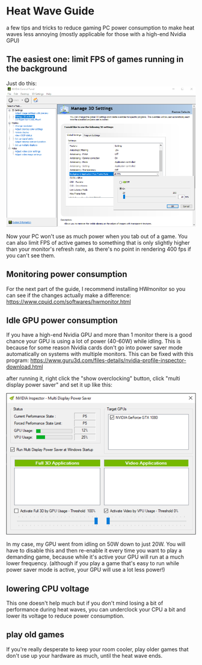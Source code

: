 # Heat Wave Guide
a few tips and tricks to reduce gaming PC power consumption to make heat waves less annoying (mostly applicable for those with a high-end Nvidia GPU)

## The easiest one: limit FPS of games running in the background
Just do this:
<img src="https://github.com/Timotheeee/Heat_Wave_Guide/blob/main/fps%20limit.png?raw=true"/>

Now your PC won't use as much power when you tab out of a game. You can also limit FPS of active games to something that is only slightly higher than your monitor's refresh rate, as there's no point in rendering 400 fps if you can't see them.


## Monitoring power consumption
For the next part of the guide, I recommend installing HWmonitor so you can see if the changes actually make a difference: https://www.cpuid.com/softwares/hwmonitor.html

## Idle GPU power consumption
If you have a high-end Nvidia GPU and more than 1 monitor there is a good chance your GPU is using a lot of power (40-60W) while idling. This is because for some reason Nvidia cards don't go into power saver mode automatically on systems with multiple monitors. This can be fixed with this program: https://www.guru3d.com/files-details/nvidia-profile-inspector-download.html


after running it, right click the "show overclocking" button, click "multi display power saver" and set it up like this:

<img src="https://github.com/Timotheeee/Heat_Wave_Guide/blob/main/display.png?raw=true"/>

In my case, my GPU went from idling on 50W down to just 20W. You will have to disable this and then re-enable it every time you want to play a demanding game, because while it's active your GPU will run at a much lower frequency. (although if you play a game that's easy to run while power saver mode is active, your GPU will use a lot less power!)

## lowering CPU voltage
This one doesn't help much but if you don't mind losing a bit of performance during heat waves, you can underclock your CPU a bit and lower its voltage to reduce power consumption.

## play old games
If you're really desperate to keep your room cooler, play older games that don't use up your hardware as much, until the heat wave ends.
